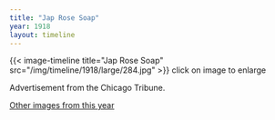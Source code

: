 ```yaml
---
title: "Jap Rose Soap"
year: 1918
layout: timeline
---
```


{{< image-timeline title="Jap Rose Soap" src="/img/timeline/1918/large/284.jpg" >}}
click on image to enlarge

Advertisement from the Chicago Tribune. 

[Other images from this year](/historical/timeline/1918)